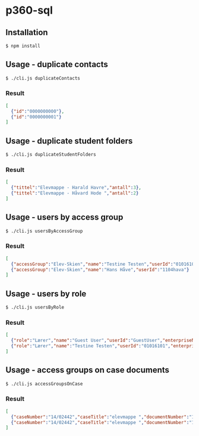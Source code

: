 # p360-sql

## Installation
```sh
$ npm install
```

## Usage - duplicate contacts
```sh
$ ./cli.js duplicateContacts
```
### Result

```json
[
  {"id":"0000000000"},
  {"id":"0000000001"}
]
```

## Usage - duplicate student folders
```sh
$ ./cli.js duplicateStudentFolders
```
### Result

```json
[
  {"tittel":"Elevmappe - Harald Havre","antall":3},
  {"tittel":"Elevmappe - Håvard Hode ","antall":2}
]
```


## Usage - users by access group
```sh
$ ./cli.js usersByAccessGroup
```
### Result

```json
[
  {"accessGroup":"Elev-Skien","name":"Testine Testen","userId":"01016101"},
  {"accessGroup":"Elev-Skien","name":"Hans Håve","userId":"1104hava"}
]
```

## Usage - users by role
```sh
$ ./cli.js usersByRole
```

### Result

```json
[
  {"role":"Lærer","name":"Guest User","userId":"GuestUser","enterpriseNumber1":"974568039","enterpriseNumber2":null},
  {"role":"Lærer","name":"Testine Testen","userId":"01016101","enterpriseNumber1":"974568039","enterpriseNumber2":null}
]
```

## Usage - access groups on case documents
```sh
$ ./cli.js accessGroupsOnCase
```
### Result

```json
[
  {"caseNumber":"14/02442","caseTitle":"elevmappe ","documentNumber":"14/02442-1","officialTitle":"Søknad om fritak fra vurdering i fag ","accessGroup":"Elev-Porsgrunn","personalIdNumber":"01010101010"},
  {"caseNumber":"14/02442","caseTitle":"elevmappe ","documentNumber":"14/02442-2","officialTitle":"Elevsamtale ","accessGroup":"Elev-Porsgrunn","personalIdNumber":"01010101012"}
]
```


